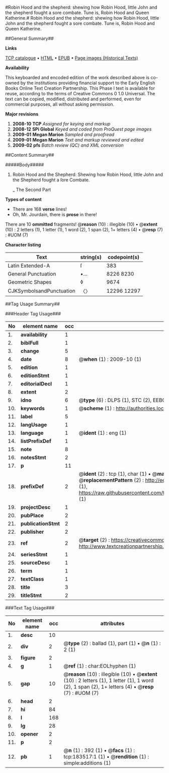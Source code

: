 #Robin Hood and the shepherd: shewing how Robin Hood, little John and the shepherd fought a sore combate. Tune is, Robin Hood and Queen Katherine.#
Robin Hood and the shepherd: shewing how Robin Hood, little John and the shepherd fought a sore combate. Tune is, Robin Hood and Queen Katherine.

##General Summary##

**Links**

[TCP catalogue](http://www.ota.ox.ac.uk/tcp/)  • 
[HTML](http://tei.it.ox.ac.uk/tcp/Texts-HTML/free/B05/B05010.html)  • 
[EPUB](http://tei.it.ox.ac.uk/tcp/Texts-EPUB/free/B05/B05010.epub) • 
[Page images (Historical Texts)](https://data.historicaltexts.jisc.ac.uk/view?pubId=eebo-99887864e&pageId=eebo-99887864e-183517-1)

**Availability**

This keyboarded and encoded edition of the
	       work described above is co-owned by the institutions
	       providing financial support to the Early English Books
	       Online Text Creation Partnership. This Phase I text is
	       available for reuse, according to the terms of Creative
	       Commons 0 1.0 Universal. The text can be copied,
	       modified, distributed and performed, even for
	       commercial purposes, all without asking permission.

**Major revisions**

1. __2008-10__ __TCP__ *Assigned for keying and markup*
1. __2008-12__ __SPi Global__ *Keyed and coded from ProQuest page images*
1. __2009-01__ __Megan Marion__ *Sampled and proofread*
1. __2009-01__ __Megan Marion__ *Text and markup reviewed and edited*
1. __2009-02__ __pfs__ *Batch review (QC) and XML conversion*

##Content Summary##

#####Body#####

1. Robin Hood and the Shepherd: Shewing how Robin Hood, little John and the Shepherd fought a ſore Combate.

    _ The Second Part

**Types of content**

  * There are 168 **verse** lines!
  * Oh, Mr. Jourdain, there is **prose** in there!

There are 10 **ommitted** fragments! 
 @__reason__ (10) : illegible (10)  •  @__extent__ (10) : 2 letters (1), 1 letter (1), 1 word (2), 1 span (2), 1+ letters (4)  •  @__resp__ (7) : #UOM (7)

**Character listing**


|Text|string(s)|codepoint(s)|
|---|---|---|
|Latin Extended-A|ſ|383|
|General Punctuation|•…|8226 8230|
|Geometric Shapes|◊|9674|
|CJKSymbolsandPunctuation|〈〉|12296 12297|

##Tag Usage Summary##

###Header Tag Usage###

|No|element name|occ|attributes|
|---|---|---|---|
|1.|__availability__|1||
|2.|__biblFull__|1||
|3.|__change__|5||
|4.|__date__|8| @__when__ (1) : 2009-10 (1)|
|5.|__edition__|1||
|6.|__editionStmt__|1||
|7.|__editorialDecl__|1||
|8.|__extent__|2||
|9.|__idno__|6| @__type__ (6) : DLPS (1), STC (2), EEBO-CITATION (1), PROQUEST (1), VID (1)|
|10.|__keywords__|1| @__scheme__ (1) : http://authorities.loc.gov/ (1)|
|11.|__label__|5||
|12.|__langUsage__|1||
|13.|__language__|1| @__ident__ (1) : eng (1)|
|14.|__listPrefixDef__|1||
|15.|__note__|8||
|16.|__notesStmt__|2||
|17.|__p__|11||
|18.|__prefixDef__|2| @__ident__ (2) : tcp (1), char (1)  •  @__matchPattern__ (2) : ([0-9\-]+):([0-9IVX]+) (1), (.+) (1)  •  @__replacementPattern__ (2) : http://eebo.chadwyck.com/downloadtiff?vid=$1&page=$2 (1), https://raw.githubusercontent.com/textcreationpartnership/Texts/master/tcpchars.xml#$1 (1)|
|19.|__projectDesc__|1||
|20.|__pubPlace__|2||
|21.|__publicationStmt__|2||
|22.|__publisher__|2||
|23.|__ref__|2| @__target__ (2) : https://creativecommons.org/publicdomain/zero/1.0/ (1), http://www.textcreationpartnership.org/docs/. (1)|
|24.|__seriesStmt__|1||
|25.|__sourceDesc__|1||
|26.|__term__|1||
|27.|__textClass__|1||
|28.|__title__|3||
|29.|__titleStmt__|2||


###Text Tag Usage###

|No|element name|occ|attributes|
|---|---|---|---|
|1.|__desc__|10||
|2.|__div__|2| @__type__ (2) : ballad (1), part (1)  •  @__n__ (1) : 2 (1)|
|3.|__figure__|2||
|4.|__g__|1| @__ref__ (1) : char:EOLhyphen (1)|
|5.|__gap__|10| @__reason__ (10) : illegible (10)  •  @__extent__ (10) : 2 letters (1), 1 letter (1), 1 word (2), 1 span (2), 1+ letters (4)  •  @__resp__ (7) : #UOM (7)|
|6.|__head__|2||
|7.|__hi__|84||
|8.|__l__|168||
|9.|__lg__|28||
|10.|__opener__|2||
|11.|__p__|2||
|12.|__pb__|1| @__n__ (1) : 392 (1)  •  @__facs__ (1) : tcp:183517:1 (1)  •  @__rendition__ (1) : simple:additions (1)|
